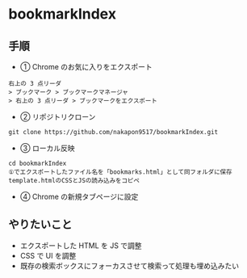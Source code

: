 # bookmarkIndex

## 手順

- ① Chrome のお気に入りをエクスポート

```
右上の 3 点リーダ
> ブックマーク > ブックマークマネージャ
> 右上の 3 点リーダ > ブックマークをエクスポート
```

- ② リポジトリクローン

```
git clone https://github.com/nakapon9517/bookmarkIndex.git
```

- ③ ローカル反映

```
cd bookmarkIndex
①でエクスポートしたファイル名を「bookmarks.html」として同フォルダに保存
template.htmlのCSSとJSの読み込みをコピペ
```

- ④ Chrome の新規タブページに設定

## やりたいこと

- エクスポートした HTML を JS で調整
- CSS で UI を調整
- 既存の検索ボックスにフォーカスさせて検索って処理も埋め込みたい
